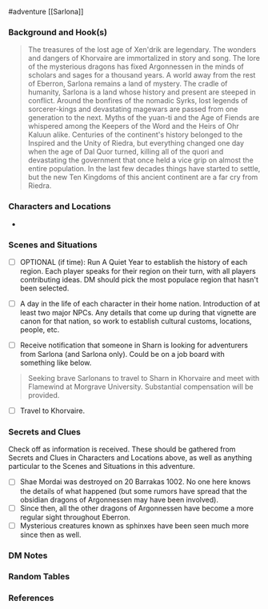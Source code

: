  #adventure [[Sarlona]]

### Background and Hook(s)

>The treasures of the lost age of Xen'drik are legendary. The wonders and dangers of Khorvaire are immortalized in story and song. The lore of the mysterious dragons has fixed Argonnessen in the minds of scholars and sages for a thousand years. A world away from the rest of Eberron, Sarlona remains a land of mystery.
>The cradle of humanity, Sarlona is a land whose history and present are steeped in conflict. Around the bonfires of the nomadic Syrks, lost legends of sorcerer-kings and devastating magewars are passed from one generation to the next. Myths of the yuan-ti and the Age of Fiends are whispered among the Keepers of the Word and the Heirs of Ohr Kaluun alike.
>Centuries of the continent's history belonged to the Inspired and the Unity of Riedra, but everything changed one day when the age of Dal Quor turned, killing all of the quori and devastating the government that once held a vice grip on almost the entire population. In the last few decades things have started to settle, but the new Ten Kingdoms of this ancient continent are a far cry from Riedra.

### Characters and Locations

* 

### Scenes and Situations

 - [ ]  OPTIONAL (if time): Run A Quiet Year to establish the history of each region. Each player speaks for their region on their turn, with all players contributing ideas. DM should pick the most populace region that hasn't been selected.

 - [ ]  A day in the life of each character in their home nation. Introduction of at least two major NPCs.
	Any details that come up during that vignette are canon for that nation, so work to establish cultural customs, locations, people, etc.

 - [ ]  Receive notification that someone in Sharn is looking for adventurers from Sarlona (and Sarlona only). Could be on a job board with something like below.
> Seeking brave Sarlonans to travel to Sharn in Khorvaire and meet with Flamewind at Morgrave University. Substantial compensation will be provided.

 - [ ]  Travel to Khorvaire.

### Secrets and Clues
Check off as information is received. These should be gathered from Secrets and Clues in Characters and Locations above, as well as anything particular to the Scenes and Situations in this adventure.

 - [ ]  Shae Mordai was destroyed on 20 Barrakas 1002. No one here knows the details of what happened (but some rumors have spread that the obsidian dragons of Argonnessen may have been involved).
 - [ ]  Since then, all the other dragons of Argonnessen have become a more regular sight throughout Eberron.
 - [ ]  Mysterious creatures known as sphinxes have been seen much more since then as well.

### DM Notes



### Random Tables



### References
